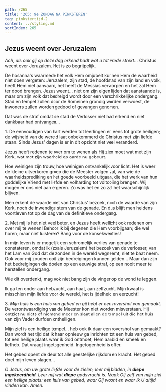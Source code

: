 ```yaml
---
path: /265
title: '265: 9e ZONDAG NA PINKSTEREN'
tag: pinkstertijd-2
content: ../styling.md
sortIndex: 265
---
```


## Jezus weent over Jeruzalem

_Ach, als ook gij op deze dag erkend hadt wat u tot vrede strekt..._ Christus weent over Jeruzalem. Het is zo begrijpelijk.

De hosanna's waarmede het volk Hem omjubelt kunnen Hem de waarheid niet doen vergeten: Jeruzalem, zijn stad, de hoofdstad van zijn land en volk, heeft Hem niet aanvaard, het heeft de Messias verworpen en het zal Hem ter dood brengen. Jezus weent... niet om zijn eigen lijden dat aanstaande is, maar om zijn volk dat bedreigd wordt door een verschrikkelijke ondergang. Stad en tempel zullen door de Romeinen grondig worden verwoest, de inwoners zullen worden gedood of gevangen genomen.

Dat was de straf omdat de stad de Verlosser niet had erkend en niet dankbaar had ontvangen...

1\. De eenvoudigen van hart werden tot leerlingen en eens tot grote heiligen; de wijsheid van de wereld laat onbekommerd de Christus met zijn liefde staan. Sinds Jezus' dagen is er in dit opzicht niet veel veranderd.

Jezus heeft redenen te over om te wenen als Hij zien moet wat met zijn Kerk, wat met zijn waarheid op aarde nu gebeurt.

Hoe weinigen zijn trouw, hoe weinigen ontvankelijk voor licht. Het is weer de kleine uitverkoren groep die de Meester volgen zal, van wie de waarheidsprediking en het goede voorbeeld uitgaan, die het werk van hun goddelijke Vriend met liefde en volharding tot voltooiing brengen. Wij mogen er ons niet aan ergeren. Zo was het en zo zal het waarschijnlijk blijven.

Men erkent de waarde niet van Christus' bezoek, noch de waarde van zijn Kerk, noch de inwendige stem van de genade. En dus blijft men heidens voortleven tot op de dag van de definitieve ondergang.

2\. Met mij is het niet veel beter, en Jezus heeft wellicht ook redenen om over mij te wenen! Behoor ik bij degenen die Hem voorbijgaan; die wel horen, maar niet luisteren? Bang voor de konsekwenties!

In mijn leven is er mogelijk een schromelijk verlies van genade te constateren, omdat ik (zoals Jeruzalem) het bezoek van de verlosser, van het Lam van God dat de zonden in de wereld wegneemt, niet te baat neem. Ook voor mij zouden ooit zijn bedreigingen kunnen gelden... Maar dan zijn het bedreigingen die doelen op een eeuwige straf, op een nooit meer te herstellen ondergang.

Wie dit overdenkt, mag ook niet bang zijn de vinger op de wond te leggen.

Ik ga ten onder aan hebzucht, aan haat, aan zelfzucht. Mijn kwaal is misschien mijn liefde voor de wereld, het is ijdelheid en eerzucht!

3\. _Mijn huis is een huis van gebed en gij hebt er een rovershol van gemaakt._ De verontwaardiging van de Meester kon niet worden misverstaan. Hij ontziet nu niets of niemand meer en slaat allen de tempel uit die het huis van zijn Vader durfden ontheiligen.

Mijn ziel is een heilige tempel... heb ook ik daar een rovershol van gemaakt? Dan wordt het tijd dat ik haar opnieuw ga inrichten tot een huis van gebed, tot een heilige plaats waar ik God ontmoet, Hem aanbid en smeek en liefheb. Dat vraagt ingetogenheid. Ingetogenheid is offer.

Het gebed opent de deur tot alle geestelijke rijkdom en kracht. Het gebed doet mijn leven slagen...

_O Jezus, om uw grote liefde voor de zielen, leer mij bidden, in __diepe ingekeerdheid__. Leer mij wat __diepe__ godsvrucht is. Maak Gij zelf van mijn ziel een heilige plaats: een huis van gebed, waar Gij woont en waar ik U altijd vinden kan. Amen._
